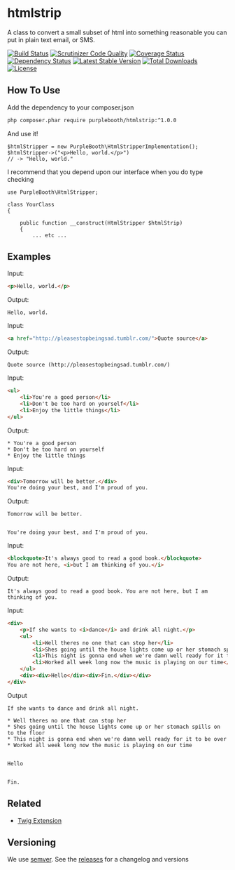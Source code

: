 htmlstrip
=========

A class to convert a small subset of html into something reasonable you
can put in plain text email, or SMS.

[![Build Status](https://travis-ci.org/PurpleBooth/htmlstrip.svg?branch=master)](https://travis-ci.org/PurpleBooth/htmlstrip)
[![Scrutinizer Code Quality](https://scrutinizer-ci.com/g/PurpleBooth/htmlstrip/badges/quality-score.png?b=master)](https://scrutinizer-ci.com/g/PurpleBooth/htmlstrip/?branch=master)
[![Coverage Status](https://coveralls.io/repos/github/PurpleBooth/htmlstrip/badge.svg?branch=master)](https://coveralls.io/github/PurpleBooth/htmlstrip?branch=master)
[![Dependency Status](https://www.versioneye.com/user/projects/57952469b4e86c0037c9fcb6/badge.svg?style=flat-square)](https://www.versioneye.com/user/projects/57952469b4e86c0037c9fcb6)
[![Latest Stable Version](https://poser.pugx.org/purplebooth/htmlstrip/v/stable)](https://packagist.org/packages/purplebooth/htmlstrip)
[![Total Downloads](https://poser.pugx.org/purplebooth/htmlstrip/downloads)](https://packagist.org/packages/purplebooth/htmlstrip)
[![License](https://poser.pugx.org/purplebooth/htmlstrip/license)](https://packagist.org/packages/purplebooth/htmlstrip)

How To Use
----------

Add the dependency to your composer.json
```bash
php composer.phar require purplebooth/htmlstrip:^1.0.0
```


And use it!

```
$htmlStripper = new PurpleBooth\HtmlStripperImplementation();
$htmlStripper->("<p>Hello, world.</p>")
// -> "Hello, world."
```

I recommend that you depend upon our interface when you do type checking

```
use PurpleBooth\HtmlStripper;

class YourClass
{

    public function __construct(HtmlStripper $htmlStrip)
    {
        ... etc ...

```

Examples
--------
Input:
```html
<p>Hello, world.</p>
```

Output:
```
Hello, world.
```

Input:
```html
<a href="http://pleasestopbeingsad.tumblr.com/">Quote source</a>
```

Output:
```
Quote source (http://pleasestopbeingsad.tumblr.com/)
```

Input:
```html
<ul>
    <li>You're a good person</li>
    <li>Don't be too hard on yourself</li>
    <li>Enjoy the little things</li>
</ul>
```

Output:
```
* You're a good person
* Don't be too hard on yourself
* Enjoy the little things
```

Input:
```html
<div>Tomorrow will be better.</div>
You're doing your best, and I'm proud of you.
```

Output:
```
Tomorrow will be better.


You're doing your best, and I'm proud of you.
```

Input:
```html
<blockquote>It's always good to read a good book.</blockquote>
You are not here, <i>but I am thinking of you.</i>
```

Output:
```
It's always good to read a good book. You are not here, but I am thinking of you.
```

Input:
```html
<div>
    <p>If she wants to <i>dance</i> and drink all night.</p>
    <ul>
        <li>Well theres no one that can stop her</li>
        <li>Shes going until the house lights come up or her stomach spills on to the floor</li>
        <li>This night is gonna end when we're damn well ready for it to be over</li>
        <li>Worked all week long now the music is playing on our time</li>
    </ul>
    <div><div>Hello</div><div>Fin.</div></div>
</div>
```

Output
```
If she wants to dance and drink all night.

* Well theres no one that can stop her
* Shes going until the house lights come up or her stomach spills on to the floor
* This night is gonna end when we're damn well ready for it to be over
* Worked all week long now the music is playing on our time


Hello


Fin.
```

Related
-------

* [Twig Extension](https://github.com/PurpleBooth/twig-htmlstrip)


Versioning
----------

We use [semver](http://semver.org/). See the [releases](https://github.com/PurpleBooth/htmlstrip/releases) for a changelog and versions

